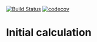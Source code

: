 [![Build Status](https://travis-ci.org/idris-musin/initial-calculation.svg?branch=master)](https://travis-ci.org/idris-musin/initial-calculation) [![codecov](https://codecov.io/gh/idris-musin/initial-calculation/branch/master/graph/badge.svg)](https://codecov.io/gh/idris-musin/initial-calculation)

# Initial calculation